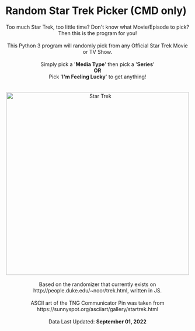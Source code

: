 # Random Star Trek Picker (CMD only)

<div align="center">
 Too much Star Trek, too little time? Don't know what Movie/Episode to pick? Then this is the program for you! 
 <br>
 <br>
 This Python 3 program will randomly pick from any Official Star Trek Movie or TV Show.
 <br>
 <br>
 Simply pick a '<b>Media Type</b>' then pick a '<b>Series</b>'
 <br>
 <strong>OR</strong>
 <br>
 Pick '<b>I'm Feeling Lucky</b>' to get anything!
 <br>
 <br>
 <br>
 <img src="https://upload.wikimedia.org/wikipedia/commons/thumb/8/8a/Star_Trek_TOS_logo.svg/2560px-Star_Trek_TOS_logo.svg.png" title="Star Trek" width="500">
 <br>
 <br>
 Based on the randomizer that currently exists on http://people.duke.edu/~noor/trek.html, written in JS.
 <br>
 <br>
 ASCII art of the TNG Communicator Pin was taken from https://sunnyspot.org/asciiart/gallery/startrek.html
 <br>
 <br>
 Data Last Updated: <strong>September 01, 2022</strong>
</div>
